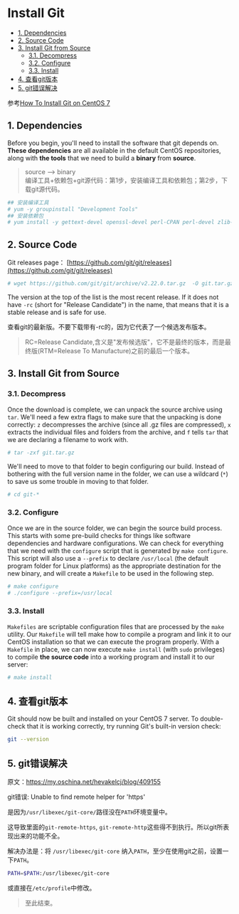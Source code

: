# Install Git

<!-- TOC -->

- [1. Dependencies](#1-Dependencies)
- [2. Source Code](#2-Source-Code)
- [3. Install Git from Source](#3-Install-Git-from-Source)
  - [3.1. Decompress](#31-Decompress)
  - [3.2. Configure](#32-Configure)
  - [3.3. Install](#33-Install)
- [4. 查看git版本](#4-%E6%9F%A5%E7%9C%8Bgit%E7%89%88%E6%9C%AC)
- [5. git错误解决](#5-git%E9%94%99%E8%AF%AF%E8%A7%A3%E5%86%B3)

<!-- /TOC -->

参考[How To Install Git on CentOS 7](https://www.digitalocean.com/community/tutorials/how-to-install-git-on-centos-7)

## 1. Dependencies

Before you begin, you'll need to install the software that git depends on. **These dependencies** are all available in the default CentOS repositories, along with **the tools** that we need to build a **binary** from **source**.

> source --> binary  
> 编译工具+依赖包+git源代码：第1步，安装编译工具和依赖包；第2步，下载git源代码。

```bash
## 安装编译工具
# yum -y groupinstall "Development Tools"
## 安装依赖包
# yum install -y gettext-devel openssl-devel perl-CPAN perl-devel zlib-devel
```

## 2. Source Code

Git releases page： [https://github.com/git/git/releases](https://github.com/git/git/releases)

```bash
# wget https://github.com/git/git/archive/v2.22.0.tar.gz  -O git.tar.gz
```

The version at the top of the list is the most recent release. If it does not have `-rc` (short for "Release Candidate") in the name, that means that it is a stable release and is safe for use.

查看git的最新版。不要下载带有-rc的，因为它代表了一个候选发布版本。 

> RC=Release Candidate,含义是"发布候选版"，它不是最终的版本，而是最终版(RTM=Release To Manufacture)之前的最后一个版本。

## 3. Install Git from Source

### 3.1. Decompress

Once the download is complete, we can unpack the source archive using `tar`. We'll need a few extra flags to make sure that the unpacking is done correctly: `z` decompresses the archive (since all .gz files are compressed), `x` extracts the individual files and folders from the archive, and `f` tells `tar` that we are declaring a filename to work with.

```bash
# tar -zxf git.tar.gz
```

We'll need to move to that folder to begin configuring our build. Instead of bothering with the full version name in the folder, we can use a wildcard (`*`) to save us some trouble in moving to that folder.

```bash
# cd git-*
```

### 3.2. Configure

Once we are in the source folder, we can begin the source build process. This starts with some pre-build checks for things like software dependencies and hardware configurations. We can check for everything that we need with the `configure` script that is generated by `make configure`. This script will also use a `--prefix` to declare `/usr/local` (the default program folder for Linux platforms) as the appropriate destination for the new binary, and will create a `Makefile` to be used in the following step.

```bash
# make configure
# ./configure --prefix=/usr/local
```

### 3.3. Install

`Makefiles` are scriptable configuration files that are processed by the `make` utility. Our `Makefile` will tell make how to compile a program and link it to our CentOS installation so that we can execute the program properly. With a `Makefile` in place, we can now execute `make install` (with `sudo` privileges) to compile **the source code** into a working program and install it to our server:

```bash
# make install
```

## 4. 查看git版本

Git should now be built and installed on your CentOS 7 server. To double-check that it is working correctly, try running Git's built-in version check:

```bash
git --version
```

## 5. git错误解决

原文：https://my.oschina.net/hevakelcj/blog/409155

git错误: Unable to find remote helper for 'https'

是因为`/usr/libexec/git-core/`路径没在`PATH`环境变量中。

这导致里面的`git-remote-https`, `git-remote-http`这些得不到执行。所以git所表现出来的功能不全。

解决办法是：将 `/usr/libexec/git-core` 纳入`PATH`，至少在使用git之前，设置一下`PATH`。

```bash
PATH=$PATH:/usr/libexec/git-core
```

或直接在`/etc/profile`中修改。

> 至此结束。

